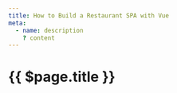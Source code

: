 ```yaml
---
title: How to Build a Restaurant SPA with Vue
meta:
  - name: description
    ? content
---
```


# {{ $page.title }}
